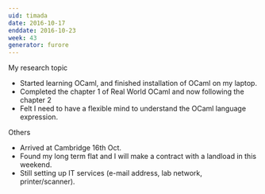 ```yaml
---
uid: timada
date: 2016-10-17
enddate: 2016-10-23
week: 43
generator: furore
---
```


My research topic
- Started learning OCaml, and finished installation of OCaml on my laptop.
- Completed the chapter 1 of Real World OCaml and now following the chapter 2
- Felt I need to have a flexible mind to understand the OCaml language expression.

Others
- Arrived at Cambridge 16th Oct.
- Found my long term flat and I will make a contract with a landload in this weekend.
- Still setting up IT services (e-mail address, lab network, printer/scanner).

